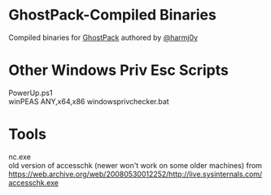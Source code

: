 # GhostPack-Compiled Binaries
Compiled binaries for [GhostPack](https://github.com/GhostPack) authored by [@harmj0y](https://twitter.com/harmj0y)

# Other Windows Priv Esc Scripts
PowerUp.ps1   
winPEAS ANY,x64,x86
windowsprivchecker.bat   

# Tools
nc.exe  
old version of accesschk (newer won't work on some older machines) from https://web.archive.org/web/20080530012252/http://live.sysinternals.com/accesschk.exe 
